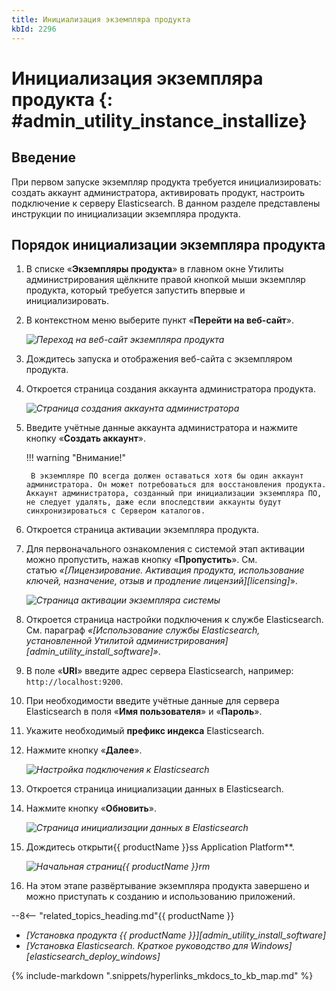 ```yaml
---
title: Инициализация экземпляра продукта
kbId: 2296
---
```


# Инициализация экземпляра продукта {: #admin_utility_instance_installize}

## Введение

При первом запуске экземпляр продукта требуется инициализировать: создать аккаунт администратора, активировать продукт, настроить подключение к серверу Elasticsearch. В данном разделе представлены инструкции по инициализации экземпляра продукта.

## Порядок инициализации экземпляра продукта

1. В списке «**Экземпляры продукта**» в главном окне Утилиты администрирования щёлкните правой кнопкой мыши экземпляр продукта, который требуется запустить впервые и инициализировать.
2. В контекстном меню выберите пункт «**Перейти на веб-сайт**».

    _![Переход на веб-сайт экземпляра продукта](https://kb.comindware.ru/assets/img_668264014c41e.png)_

3. Дождитесь запуска и отображения веб-сайта с экземпляром продукта.
4. Откроется страница создания аккаунта администратора продукта.

    _![Страница создания аккаунта администратора](https://kb.comindware.ru/assets/administration_tool6.png)_

5. Введите учётные данные аккаунта администратора и нажмите кнопку «**Создать аккаунт**».

    !!! warning "Внимание!"

        В экземпляре ПО всегда должен оставаться хотя бы один аккаунт администратора. Он может потребоваться для восстановления продукта. Аккаунт администратора, созданный при инициализации экземпляра ПО, не следует удалять, даже если впоследствии аккаунты будут синхронизироваться с Сервером каталогов.

6. Откроется страница активации экземпляра продукта.
7. Для первоначального ознакомления с системой этап активации можно пропустить, нажав кнопку «**Пропустить**». См. статью *«[Лицензирование. Активация продукта, использование ключей, назначение, отзыв и продление лицензий][licensing]*».

    _![Страница активации экземпляра системы](https://kb.comindware.ru/assets/administration_tool7.png)_

8. Откроется страница настройки подключения к службе Elasticsearch. См. параграф *«[Использование службы Elasticsearch, установленной Утилитой администрирования][admin_utility_install_software]»*.
9. В поле «**URI**» введите адрес сервера Elasticsearch, например: `http://localhost:9200`.
10. При необходимости введите учётные данные для сервера Elasticsearch в поля «**Имя пользователя**» и «**Пароль**».
11. Укажите необходимый **префикс индекса** Elasticsearch.
12. Нажмите кнопку «**Далее**».

    _![Настройка подключения к Elasticsearch](https://kb.comindware.ru/assets/administration_tool8.png)_

13. Откроется страница инициализации данных в Elasticsearch.
14. Нажмите кнопку «**Обновить**».

    _![Страница инициализации данных в Elasticsearch](https://kb.comindware.ru/assets/administration_tool9.png)_

15. Дождитесь открыти{{ productName }}ss Application Platform**.

    _![Начальная страниц{{ productName }}rm](https://kb.comindware.ru/assets/administration_tool10.png)_

16. На этом этапе развёртывание экземпляра продукта завершено и можно приступать к созданию и использованию приложений.

<div class="relatedTopics">

--8<-- "related_topics_heading.md"{{ productName }}

- *[Установка продукта {{ productName }}][admin_utility_install_software]*
- *[Установка Elasticsearch. Краткое руководство для Windows][elasticsearch_deploy_windows]*

</div>

{% include-markdown ".snippets/hyperlinks_mkdocs_to_kb_map.md" %}
